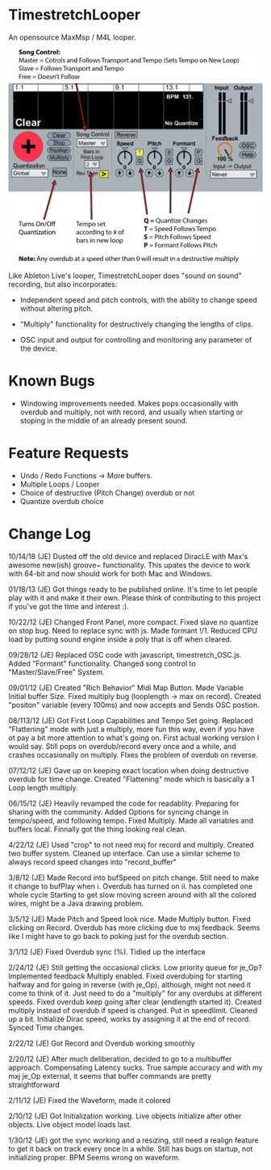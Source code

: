 TimestretchLooper
=================

An opensource MaxMsp / M4L looper.

![Timestretch Looper Picture](TimestretchLooper.png)

Like Ableton Live's looper, TimestretchLooper does "sound on sound" recording, but also incorporates:

- Independent speed and pitch controls, with the ability to change speed without altering pitch.

- "Multiply" functionality for destructively changing the lengths of clips.

- OSC input and output for controlling and monitoring any parameter of the device.

# Known Bugs

- Windowing improvements needed. Makes pops occasionally with overdub and multiply, not with record, and usually when starting or stoping in the middle of an already present sound.

# Feature Requests

- Undo / Redo Functions -> More buffers.
- Multiple Loops / Looper
- Choice of destructive (Pitch Change) overdub or not
- Quantize overdub choice

# Change Log
10/14/18 (JE) Dusted off the old device and replaced DiracLE with Max's awesome new(ish) groove~ functionality. This upates the device to work with 64-bit and now should work for both Mac and Windows.

01/18/13 (JE) Got things ready to be published online. It's time to let people play with it and make it their own. Please think of contributing to this project if you've got the time and interest :).

10/22/12 (JE) Changed Front Panel, more compact. Fixed slave no quantize on stop bug. Need to replace sync with js. Made formant !/1. Reduced CPU load by putting sound engine inside a poly that is off when cleared. 

09/28/12 (JE) Replaced OSC code with javascript, timestretch_OSC.js. Added "Formant" functionality. Changed song control to "Master/Slave/Free" System.

09/01/12 (JE) Created "Rich Behavior" Midi Map Button. Made Variable Initial buffer Size. Fixed multiply bug (looplength -> max on 
record). Created "positon" variable (every 100ms) and now accepts and Sends OSC postion. 

08/113/12 (JE) Got First Loop Capabilities and Tempo Set going. Replaced "Flattening" mode with just a multiply, more fun this way, even if you have ot pay a bit more attention to what's going on. First actual working version I would say. Still pops on overdub/record every once and a while, and crashes occasionally on multiply. FIxes the problem of overdub on reverse.

07/12/12 (JE) Gave up on keeping exact location when doing destructive overdub for time change. Created "Flattening" mode
which is basically a 1 Loop length multiply.

06/15/12  (JE) Heavily revamped the code for readablity. Preparing for sharing with the community. Added Options for syncing change in tempo/speed, and following tempo. Fixed Multiply. Made all variables and buffers local. Finnally got the thing looking real clean.

4/22/12  (JE) Used "crop" to not need mxj for record and multiply. Created two buffer system. Cleaned up interface. Can use a similar scheme to always record speed changes into "record_buffer"

3/8/12  (JE) Made Record into bufSpeed on pitch change. Still need to make it change to bufPlay when
i. Overdub has turned on
ii. has completed one whole cycle
Starting to get slow moving screen around with all the colored wires, might be a Java drawing problem.

3/5/12  (JE) Made Pitch and Speed look nice. Made Multiply button. Fixed clicking on Record. Overdub has more clicking due to mxj feedback. Seems like I might have to go back to poking just for the overdub section.

3/1/12  (JE) Fixed Overdub sync (%). Tidied up the interface

2/24/12  (JE) Still getting the occasional clicks. Low priority queue for je_Op? Implemented feedback
Multiply enabled. Fixed overdubing for starting halfway and for going in reverse (with je_Op), although, might not need it come to think of it. Just need to do a "multiply" for any overdubs at different speeds. Fixed overdub keep going after clear (endlength started it). Created multiply instead of overdub if speed is changed. Put in speedlimit. Cleaned up a bit. Initialize Dirac speed, works by assigning it at the end of record. Synced Time changes.

2/22/12  (JE) Got Record and Overdub working smoothly

2/20/12  (JE) After much deliberation, decided to go to a multibuffer approach. Compensating Latency sucks. True sample accuracy and with my mxj je_Op external, it seems that buffer commands are pretty straightforward

2/11/12  (JE) Fixed the Waveform, made it colored

2/10/12  (JE) Got Initialization working. Live objects initialize after other objects. Live object model loads last.

1/30/12  (JE) got the sync working and a resizing, still need a realign feature to get it back on track every once in a while. Still has bugs on startup, not initializing proper. BPM Seems wrong on waveform.

